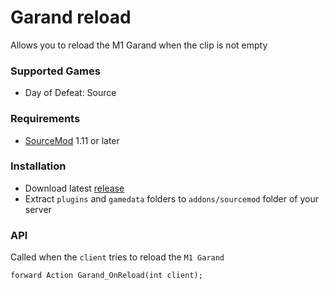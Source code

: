# Garand reload

Allows you to reload the M1 Garand when the clip is not empty

### Supported Games

* Day of Defeat: Source

### Requirements

* [SourceMod](https://www.sourcemod.net) 1.11 or later

### Installation

* Download latest [release](https://github.com/dronelektron/garand-reload/releases)
* Extract `plugins` and `gamedata` folders to `addons/sourcemod` folder of your server

### API

Called when the `client` tries to reload the `M1 Garand`

```sourcepawn
forward Action Garand_OnReload(int client);
```
